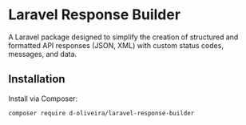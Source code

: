 # Laravel Response Builder

A Laravel package designed to simplify the creation of structured and formatted API responses (JSON, XML) with custom status codes, messages, and data.

## Installation

Install via Composer:

```bash
composer require d-oliveira/laravel-response-builder
```
